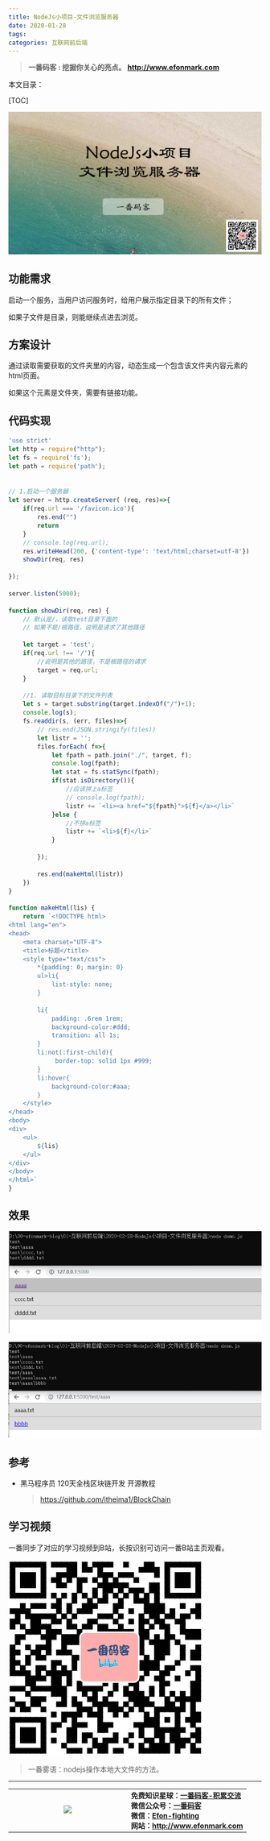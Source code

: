 ```yaml
---
title: NodeJs小项目-文件浏览服务器
date: 2020-01-28
tags: 
categories: 互联网前后端
---
```


> **一番码客 : 挖掘你关心的亮点。**
> **http://www.efonmark.com**

本文目录：

[TOC]

![image-20200228072622901](2020-02-28-NodeJs小项目-文件浏览服务器/image-20200228072622901.png)

<!--more-->

## 功能需求

启动一个服务，当用户访问服务时，给用户展示指定目录下的所有文件；

如果子文件是目录，则能继续点进去浏览。

## 方案设计

通过读取需要获取的文件夹里的内容，动态生成一个包含该文件夹内容元素的html页面。

如果这个元素是文件夹，需要有链接功能。

## 代码实现

```js
'use strict'
let http = require("http");
let fs = require('fs');
let path = require('path');


// 1.启动一个服务器
let server = http.createServer( (req, res)=>{
    if(req.url === '/favicon.ico'){
        res.end("")
        return
    }
    // console.log(req.url);
    res.writeHead(200, {'content-type': 'text/html;charset=utf-8'})
    showDir(req, res)

});

server.listen(5000);

function showDir(req, res) {
    // 默认是/，读取test目录下面的
    // 如果不是/根路径，说明是请求了其他路径

    let target = 'test';
    if(req.url !== '/'){
        //说明是其他的路径，不是根路径的请求
        target = req.url;
    }

    //1. 读取目标目录下的文件列表
    let s = target.substring(target.indexOf("/")+1);
    console.log(s);
    fs.readdir(s, (err, files)=>{
        // res.end(JSON.stringify(files))
        let listr = '';
        files.forEach( f=>{
            let fpath = path.join("./", target, f);
            console.log(fpath);
            let stat = fs.statSync(fpath);
            if(stat.isDirectory()){
                //应该拼上a标签
                // console.log(fpath);
                listr += `<li><a href="${fpath}">${f}</a></li>`
            }else {
                //不拼a标签
                listr += `<li>${f}</li>`
            }

        });

        res.end(makeHtml(listr))
    })
}

function makeHtml(lis) {
    return `<!DOCTYPE html>
<html lang="en">
<head>
    <meta charset="UTF-8">
    <title>标题</title>
    <style type="text/css">
        *{padding: 0; margin: 0}
        ul>li{
            list-style: none;
        }
        
        li{
            padding: .6rem 1rem;
            background-color:#ddd;
            transition: all 1s;
        }
        li:not(:first-child){
             border-top: solid 1px #999;
        }
        li:hover{
            background-color:#aaa;
        }
    </style>
</head>
<body>
<div>
    <ul>
        ${lis}
    </ul>
</div>
</body>
</html>`
}
```

## 效果

![image-20200228233611645](2020-02-28-NodeJs小项目-文件浏览服务器/image-20200228233611645.png)



![image-20200228233631676](2020-02-28-NodeJs小项目-文件浏览服务器/image-20200228233631676.png)



## 参考

* 黑马程序员 120天全栈区块链开发 开源教程

    > https://github.com/itheima1/BlockChain

## 学习视频
一番同步了对应的学习视频到B站，长按识别可访问一番B站主页观看。

![image-20200128162909013](2020-01-28-NodeJs-stream操作大文件/image-20200128162909013.png)

> 一番雾语：nodejs操作本地大文件的方法。

-------
<table>
<tr>
<td ><center><img src="http://www.efonmark.com/efonmark-blog/readme/guanzhu_1.jpg" width=40%></center></td>
<td width="50%" align=left><b>
    免费知识星球：<a href="http://www.efonmark.com/efonmark-blog/readme/zhishixingqiu1.png">一番码客-积累交流</a><br>
    微信公众号：<a href="http://www.efonmark.com/efonmark-blog/readme/guanzhu_1.jpg">一番码客</a><br>
    微信：<a href="http://www.efonmark.com/efonmark-blog/readme/weixin.jpg">Efon-fighting</a><br>
    网站：<a href="http://www.efonmark.com">http://www.efonmark.com</a><br></b></td>
</tr>
</table>